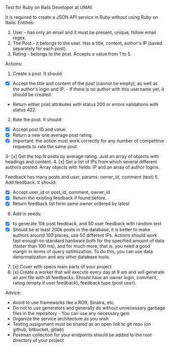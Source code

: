 Test for Ruby on Rails Developer at UMAI:


It is required to create a JSON API service in Ruby without using Ruby on Rails.
Entities:
1. User - has only an email and it must be present, unique, follow email regex.
2. The Post - it belongs to the user. Has a title, content, author's IP (saved separately for each post).
3. Rating - belongs to the post. Accepts a value from 1 to 5.


Actions:
1. Create a post. It should:
- [x] Accept the title and content of the post (cannot be empty), as well as the author's login and IP. - If there is no author with this username yet, it should be created.
- Return either post attributes with status 200 or errors validations with status 422.
2. Rate the post. It should:
- [x] Accept post ID and value.
- [x] Return a new one average post rating.
- [x] Important: the action must work correctly for any number of competitive requests to rate the same post.

3- [x] Get the top N posts by average rating. Just an array of objects with headings and content.
4. [x] Get a list of IPs from which several different authors posted. Array objects with fields: IP and an array of author logins.


Feedback has many posts and user, params: owner_id, comment (text)
5. Add feedback. It should:
- [x] Accept user_id or post_id, comment, owner_id
- [x] Return the existing feedback if found before.
- [x] Return feedback list form same owner ordered by latest

6. Add in seeds:
- [x] to generate 10k post feedback, and 50 user feedback with random text
- [x] Should be at least 200k posts in the database, it is better to make authors around 100 pieces, use 50 different IPs. Actions should work fast enough on standard hardware both for the specified
amount of data (faster than 100 ms), and for much more, that is, you need a good margin in terms of query optimization. To do this, you can use data denormalization and any other database tools.

7. [x] Cover with specs main parts of your project
8. [x] Create a worker that will execute every day at 9 am and will generate an xml file with all feedbacks.
Should have an owner login, comment, rating (empty if user feedback), feedback type (post user).

 Advice:
- Avoid to use frameworks like a ROR, Sinatra, etc.
- Do not to use generators and generally do without unnecessary garbage files in the repository - You can use any necessary gem
- Organize the service architecture as you wish
- Testing assignment must be shared as an open link to git repo (on github, bitbucket, gitlab)
- Postman collection for your endpoints should be added to the root directory of your project
